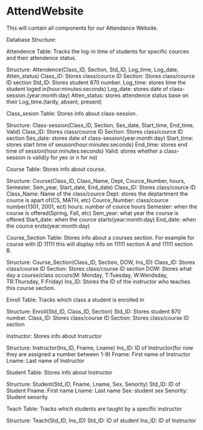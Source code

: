 # AttendWebsite
This will contain all components for our Attendance Website.

Database Structure: 

Attendence Table: Tracks the log-in time of students for specific cources and their attendence status.

  Structure: Attendence(Class_ID, Section, Std_ID, Log_time, Log_date, Atten_status)
  Class_ID: Stores class/cource ID
  Section: Stores class/cource ID section
  Std_ID: Stores student 870 number.
  Log_time: stores time the student loged in(hour:minutes:seconds)
  Log_date: stores date of class-session.(year:month:day)
  Atten_status: stores attendence status base on their Log_time.(tardy, absent, present)
  
Class_sesion Table: Stores info about class-session.

  Structure: Class-session(Class_ID, Section, Ses_date, Start_time, End_time, Valid)
  Class_ID: Stores class/cource ID
  Section: Stores class/cource ID section
  Ses_date: stores date of class-session(year:month:day)
  Start_time: stores start time of session(hour:minutes:seconds)
  End_time: stores end time of session(hour:minutes:seconds)
  Valid: stores whether a class-session is valid(y for yes or n for no)
  
Course Table: Stores info about course.

  Structure: Course(Class_ID, Class_Name, Dept, Cource_Number, hours, Semester, Sem_year, Start_date, End_date)
  Class_ID: Stores class/cource ID
  Class_Name: Name of the class/cource 
  Dept: stores the deptartment the cource is apart of(CS, MATH, etc)
  Cource_Number: class/cource number(1301, 2001, ect)
  hours: number of cource hours
  Semester: when the course is offered(Spring, Fall, etc)
  Sem_year: what year the course is offered
  Start_date: when the cource starts(year:month:day) 
  End_date: when the cource ends(year:month:day)
  
Course_Section Table: Stores info about a courses section. For example for course with ID 11111 this
                      will display info on 11111 section A and 11111 section B.
                      
  Structure:  Course_Section(Class_ID, Section, DOW, Ins_ID)
  Class_ID: Stores class/course ID
  Section: Stores class/course ID section
  DOW: Stores what day a course/class occurs(M: Monday, T:Tuesday, W:Wendsday, TR:Thursday, F:Friday)
  Ins_ID: Stores the ID of the instructor who teaches this course section.

Enroll Table: Tracks which class a student is enrolled in

  Structure: Enroll(Std_ID, Class_ID, Section)
  Std_ID: Stores student 870 number. 
  Class_ID: Stores class/course ID
  Section: Stores class/course ID section
  
Instructor: Stores info about Instructor

  Structure: Instructor(Ins_ID, Fname, Lname)
  Ins_ID: ID of Instructor(for now they are assigned a number between 1-9)
  Fname: First name of Instructor 
  Lname: Last name of Instructor
  
Student Table: Stores info about Instructor

  Structure: Student(Std_ID, Fname, Lname, Sex, Senority)
  Std_ID: ID of Student
  Fname: First name
  Lname: Last name
  Sex: student sex 
  Senority: Student senority
  
Teach Table:  Tracks which students are taught by a specific instructor

  Structure: Teach(Std_ID, Ins_ID)
  Std_ID: ID of student 
  Ins_ID: ID of Instructor
